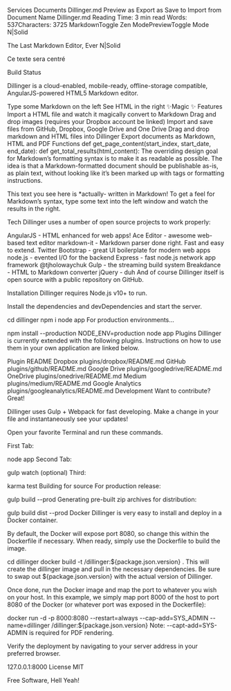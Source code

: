 Services
Documents
Dillinger.md
Preview as 
Export as 
Save to 
Import from 
Document Name
Dillinger.md
Reading Time: 3 min read Words: 537Characters: 3725
MarkdownToggle Zen ModePreviewToggle Mode
  
N|Solid

The Last Markdown Editor, Ever N|Solid
<div align=“center”>
Ce texte sera centré
</div>

Build Status

Dillinger is a cloud-enabled, mobile-ready, offline-storage compatible,
AngularJS-powered HTML5 Markdown editor.

Type some Markdown on the left
See HTML in the right
✨Magic ✨
Features
Import a HTML file and watch it magically convert to Markdown
Drag and drop images (requires your Dropbox account be linked)
Import and save files from GitHub, Dropbox, Google Drive and One Drive
Drag and drop markdown and HTML files into Dillinger
Export documents as Markdown, HTML and PDF
Functions
def get_page_content(start_index, start_date, end_date):
def get_total_results(html_content):
The overriding design goal for Markdown’s
formatting syntax is to make it as readable
as possible. The idea is that a
Markdown-formatted document should be
publishable as-is, as plain text, without
looking like it’s been marked up with tags
or formatting instructions.

This text you see here is *actually- written in Markdown! To get a feel
for Markdown’s syntax, type some text into the left window and
watch the results in the right.

Tech
Dillinger uses a number of open source projects to work properly:

AngularJS - HTML enhanced for web apps!
Ace Editor - awesome web-based text editor
markdown-it - Markdown parser done right. Fast and easy to extend.
Twitter Bootstrap - great UI boilerplate for modern web apps
node.js - evented I/O for the backend
Express - fast node.js network app framework @tjholowaychuk
Gulp - the streaming build system
Breakdance - HTML
to Markdown converter
jQuery - duh
And of course Dillinger itself is open source with a public repository
on GitHub.

Installation
Dillinger requires Node.js v10+ to run.

Install the dependencies and devDependencies and start the server.

cd dillinger
npm i
node app
For production environments…

npm install --production
NODE_ENV=production node app
Plugins
Dillinger is currently extended with the following plugins.
Instructions on how to use them in your own application are linked below.

Plugin	README
Dropbox	plugins/dropbox/README.md
GitHub	plugins/github/README.md
Google Drive	plugins/googledrive/README.md
OneDrive	plugins/onedrive/README.md
Medium	plugins/medium/README.md
Google Analytics	plugins/googleanalytics/README.md
Development
Want to contribute? Great!

Dillinger uses Gulp + Webpack for fast developing.
Make a change in your file and instantaneously see your updates!

Open your favorite Terminal and run these commands.

First Tab:

node app
Second Tab:

gulp watch
(optional) Third:

karma test
Building for source
For production release:

gulp build --prod
Generating pre-built zip archives for distribution:

gulp build dist --prod
Docker
Dillinger is very easy to install and deploy in a Docker container.

By default, the Docker will expose port 8080, so change this within the
Dockerfile if necessary. When ready, simply use the Dockerfile to
build the image.

cd dillinger
docker build -t <youruser>/dillinger:${package.json.version} .
This will create the dillinger image and pull in the necessary dependencies.
Be sure to swap out ${package.json.version} with the actual
version of Dillinger.

Once done, run the Docker image and map the port to whatever you wish on
your host. In this example, we simply map port 8000 of the host to
port 8080 of the Docker (or whatever port was exposed in the Dockerfile):

docker run -d -p 8000:8080 --restart=always --cap-add=SYS_ADMIN --name=dillinger <youruser>/dillinger:${package.json.version}
Note: --capt-add=SYS-ADMIN is required for PDF rendering.

Verify the deployment by navigating to your server address in
your preferred browser.

127.0.0.1:8000
License
MIT

Free Software, Hell Yeah!
